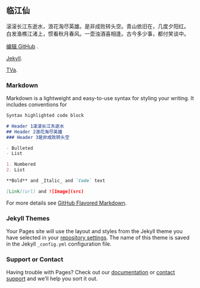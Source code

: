 ## 临江仙
滚滚长江东逝水，浪花淘尽英雄。是非成败转头空。青山依旧在，几度夕阳红。
白发渔樵江渚上，惯看秋月春风。一壶浊酒喜相逢。古今多少事，都付笑谈中。

[编辑 GitHub](https://github.com/1734320/1734320.github.io/edit/master/README.md) .

[Jekyll](https://jekyllrb.com/).

[TVa](https://1734320.github.io/tva.txt).


### Markdown

Markdown is a lightweight and easy-to-use syntax for styling your writing. It includes conventions for

```markdown
Syntax highlighted code block

# Header 1滚滚长江东逝水
## Header 2浪花淘尽英雄
### Header 3是非成败转头空

- Bulleted
- List

1. Numbered
2. List

**Bold** and _Italic_ and `Code` text

[Link](url) and ![Image](src)
```

For more details see [GitHub Flavored Markdown](https://guides.github.com/features/mastering-markdown/).

### Jekyll Themes

Your Pages site will use the layout and styles from the Jekyll theme you have selected in your [repository settings](https://github.com/1734320/1734320.github.io/settings). The name of this theme is saved in the Jekyll `_config.yml` configuration file.

### Support or Contact

Having trouble with Pages? Check out our [documentation](https://help.github.com/categories/github-pages-basics/) or [contact support](https://github.com/contact) and we’ll help you sort it out.
